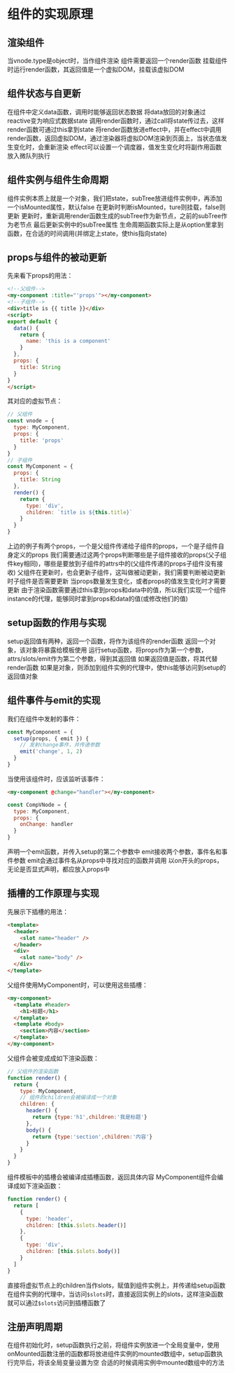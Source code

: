 # 组件的实现原理
## 渲染组件
当vnode.type是object时，当作组件渲染
组件需要返回一个render函数
挂载组件时运行render函数，其返回值是一个虚拟DOM，挂载该虚拟DOM
## 组件状态与自更新
在组件中定义data函数，调用时能够返回状态数据
将data放回的对象通过reactive变为响应式数据state
调用render函数时，通过call将state传过去，这样render函数可通过this拿到state
将render函数放进effect中，并在effect中调用render函数，返回虚拟DOM，通过渲染器将虚拟DOM渲染到页面上，当状态值发生变化时，会重新渲染
effect可以设置一个调度器，值发生变化时将副作用函数放入微队列执行

## 组件实例与组件生命周期
组件实例本质上就是一个对象，我们把state，subTree放进组件实例中，再添加一个isMounted属性，默认false
在更新时判断isMounted，ture则挂载，false则更新
更新时，重新调用render函数生成的subTree作为新节点，之前的subTree作为老节点
最后更新实例中的subTree属性
生命周期函数实际上是从option里拿到函数，在合适的时间调用(并绑定上state，使this指向state)

## props与组件的被动更新
先来看下props的用法：
```html
<!--父组件-->
<my-conponent :title="'props'"></my-conponent>
<!--子组件-->
<div>title is {{ title }}</div>
<script>
export default {
  data() {
    return {
      name: 'this is a component'
    }
  },
  props: {
    title: String
  }
}
</script>
```
其对应的虚拟节点：
```js
// 父组件
const vnode = {
  type: MyComponent,
  props: {
    title: 'props'
  }
}
// 子组件
const MyComponent = {
  props: {
    title: String
  },
  render() {
    return {
      type: 'div',
      children: `title is ${this.title}`
    }
  }
}
```
上边的例子有两个props，一个是父组件传递给子组件的props，一个是子组件自身定义的props
我们需要通过这两个props判断哪些是子组件接收的props(父子组件key相同)，哪些是要放到子组件的attrs中的(父组件传递的props子组件没有接收)
父组件在更新时，也会更新子组件，这叫做被动更新，我们需要判断被动更新时子组件是否需要更新
当props数量发生变化，或者props的值发生变化时才需要更新
由于渲染函数需要通过this拿到props和data中的值，所以我们实现一个组件instance的代理，能够同时拿到props和data的值(或修改他们的值)

## setup函数的作用与实现
setup返回值有两种，返回一个函数，将作为该组件的render函数
返回一个对象，该对象将暴露给模板使用
运行setup函数，将props作为第一个参数，attrs/slots/emit作为第二个参数，得到其返回值
如果返回值是函数，将其代替render函数
如果是对象，则添加到组件实例的代理中，使this能够访问到setup的返回值对象

## 组件事件与emit的实现
我们在组件中发射的事件：
```js
const MyComponent = {
  setup(props, { emit }) {
    // 发射change事件，并传递参数
    emit('change', 1, 2)
  }
}
```
当使用该组件时，应该监听该事件：
```html
<my-component @change="handler"></my-conponent>
```
```js
const CompVNode = {
  type: MyComponent,
  props: {
    onChange: handler
  }
}
```
声明一个emit函数，并传入setup的第二个参数中
emit接收两个参数，事件名和事件参数
emit会通过事件名从props中寻找对应的函数并调用
以on开头的props，无论是否显式声明，都应放入props中

## 插槽的工作原理与实现
先展示下插槽的用法：
```html
<template>
  <header>
    <slot name="header" />
  </header>
  <div>
    <slot name="body" />
  </div>
</template>
```
父组件使用MyComponent时，可以使用这些插槽：
```html
<my-component>
  <template #header>
    <h1>标题</h1>
  </template>
  <template #body>
    <section>内容</section>
  </template>
</my-component>
```
父组件会被变成成如下渲染函数：
```js
// 父组件的渲染函数
function render() {
  return {
    type: MyComponent,
    // 组件的children会被编译成一个对象
    children: {
      header() {
        return {type:'h1',children:'我是标题'}
      },
      body() {
        return {type:'section',children:'内容'}
      }
    }
  }
}
```
组件模板中的插槽会被编译成插槽函数，返回具体内容
MyComponent组件会编译成如下渲染函数：
```js
function render() {
  return [
    {
      type: 'header',
      children: [this.$slots.header()]
    },
    {
      type: 'div',
      children: [this.$slots.body()]
    }
  ]
}
```
直接将虚拟节点上的children当作slots，赋值到组件实例上，并传递给setup函数
在组件实例的代理中，当访问`$slots`时，直接返回实例上的slots，这样渲染函数就可以通过`$slots`访问到插槽函数了

## 注册声明周期
在组件初始化时，setup函数执行之前，将组件实例放进一个全局变量中，使用onMounted函数注册的函数都将放进组件实例的mounted数组中，setup函数执行完毕后，将该全局变量设置为空
合适的时候调用实例中mounted数组中的方法
